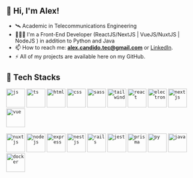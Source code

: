 ## 👋 Hi, I'm Alex! 

- 🛰️ Academic in Telecommunications Engineering
- 🧑🏻‍💻 I'm a Front-End Developer (ReactJS/NextJS | VueJS/NuxtJS | NodeJS ) in addition to Python and Java
- 📫 How to reach me: **alex.candido.tec@gmail.com** or [LinkedIn](https://www.linkedin.com/in/alexcndd/).
- ⚡️ All of my projects are available here on my GitHub.

## 🚀 Tech Stacks

<code><img height="50" title="js" src="https://skillicons.dev/icons?i=js" /></code>
<code><img height="50" title="ts" src="https://skillicons.dev/icons?i=ts" /></code>
<code><img height="50" title="html" src="https://skillicons.dev/icons?i=html" /></code>
<code><img height="50" title="css" src="https://skillicons.dev/icons?i=css" /></code>
<code><img height="50" title="sass" src="https://skillicons.dev/icons?i=sass" /></code>
<code><img height="50" title="tailwind" src="https://skillicons.dev/icons?i=tailwind" /></code>
<code><img height="50" title="react" src="https://skillicons.dev/icons?i=react" /></code>
<code><img height="50" title="electron" src="https://skillicons.dev/icons?i=electron" /></code>
<code><img height="50" title="nextjs" src="https://skillicons.dev/icons?i=nextjs" /></code>
<code><img height="50" title="vue" src="https://skillicons.dev/icons?i=vue" /></code>
<br><br>
<code><img height="50" title="nuxtjs" src="https://skillicons.dev/icons?i=nuxtjs" /></code>
<code><img height="50" title="nodejs" src="https://skillicons.dev/icons?i=nodejs" /></code>
<code><img height="50" title="express" src="https://skillicons.dev/icons?i=express" /></code>
<code><img height="50" title="nestjs" src="https://skillicons.dev/icons?i=nestjs" /></code>
<code><img height="50" title="rails" src="https://skillicons.dev/icons?i=rails" /></code>
<code><img height="50" title="jest" src="https://skillicons.dev/icons?i=jest" /></code>
<code><img height="50" title="prisma" src="https://skillicons.dev/icons?i=prisma" /></code>
<code><img height="50" title="py" src="https://skillicons.dev/icons?i=py" /></code>
<code><img height="50" title="java" src="https://skillicons.dev/icons?i=java" /></code>
<code><img height="50" title="docker" src="https://skillicons.dev/icons?i=docker" /></code>








